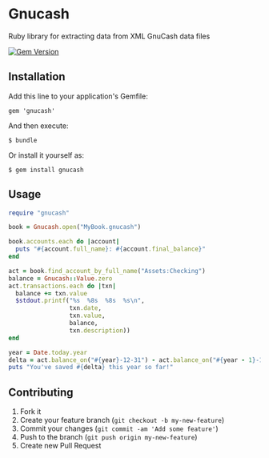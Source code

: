 # Gnucash

Ruby library for extracting data from XML GnuCash data files

[![Gem Version](https://badge.fury.io/rb/gnucash.png)](http://badge.fury.io/rb/gnucash)

## Installation

Add this line to your application's Gemfile:

    gem 'gnucash'

And then execute:

    $ bundle

Or install it yourself as:

    $ gem install gnucash

## Usage

```ruby
require "gnucash"

book = Gnucash.open("MyBook.gnucash")

book.accounts.each do |account|
  puts "#{account.full_name}: #{account.final_balance}"
end

act = book.find_account_by_full_name("Assets:Checking")
balance = Gnucash::Value.zero
act.transactions.each do |txn|
  balance += txn.value
  $stdout.printf("%s  %8s  %8s  %s\n",
                 txn.date,
                 txn.value,
                 balance,
                 txn.description))
end

year = Date.today.year
delta = act.balance_on("#{year}-12-31") - act.balance_on("#{year - 1}-12-31")
puts "You've saved #{delta} this year so far!"
```

## Contributing

1. Fork it
2. Create your feature branch (`git checkout -b my-new-feature`)
3. Commit your changes (`git commit -am 'Add some feature'`)
4. Push to the branch (`git push origin my-new-feature`)
5. Create new Pull Request
